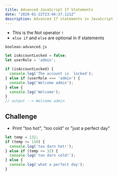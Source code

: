```yaml
---
title: Advanced JavaScript If Statements
date: "2020-01-22T23:46:37.121Z"
description: Advanced If statements in JavaScript
---
```


* This is the Not operator `!`
* `else if` and `else` are optional in if statements

`boolean-advanced.js`

```javascript
let isAccountLocked = false;
let userRole = 'admin';

if (isAccountLocked) {
  console.log('The account is  locked');
} else if (userRole === 'admin') {
  console.log('Welcome admin');
} else {
  console.log('Welcome');
}
// output --> Welcome admin
```

## Challenge
* Print "too hot", "too cold" or "just a perfect day"

```javascript
let temp = 132;
if (temp >= 110) {
  console.log('too darn hot!');
} else if (temp <= 32) {
  console.log('too darn cold!');
} else {
  console.log('what a perfect day');
}
```


